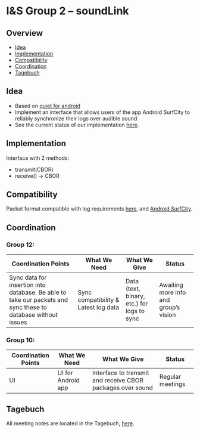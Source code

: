 # I&S Group 2 – soundLink

## Overview

*	[Idea](#idea)
* [Implementation](#implementation)
*	[Compatibility](#compatibility)
* [Coordination](#coordination)
* [Tagebuch](#tagebuch)

## Idea
* Based on [quiet for android](https://github.com/quiet/org.quietmodem.Quiet)
* Implement an interface that allows users of the app Android SurfCity to reliably synchronize their logs over audible sound.
* See the current status of our implementation [here](https://github.com/RenatoFarruggio/quietmodem).

## Implementation
Interface with 2 methods:
* transmit(CBOR)
* receive() -> CBOR

## Compatibility
Packet format compatible with log requirements [here](https://github.com/cn-uofbasel/BACnet/blob/master/doc/BACnet-event-structure.md), and [Android SurfCity](https://github.com/ckschim/SurfCity-Android).

## Coordination

### Group 12:

| Coordination Points | What We Need | What We Give | Status |
|---|---|---|---|
| Sync data for insertion into database. Be able to take our packets and sync these to database without issues | Sync compatibility & Latest log data | Data (text, binary, etc.) for logs to sync | Awaiting more info and group’s vision|

### Group 10: 

| Coordination Points |    What We Need    |                       What We Give                         |      Status      |
|---------------------|--------------------|------------------------------------------------------------|------------------|
|         UI          | UI for Android app | Interface to transmit and receive CBOR packages over sound | Regular meetings |

## Tagebuch

All meeting notes are located in the Tagebuch, [here](https://github.com/cn-uofbasel/BACnet/blob/master/groups/02-soundLink/Tagebuch.md).

